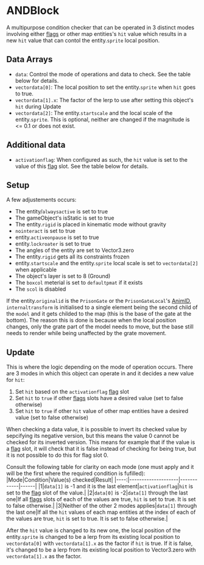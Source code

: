 # ANDBlock
A multipurpose condition checker that can be operated in 3 distinct modes involving either [flags](../../../Flags%20arrays/flags.md) or other map entities's `hit` value which results in a new `hit` value that can contol the entity.`sprite` local position.

## Data Arrays
- `data`: Control the mode of operations and data to check. See the table below for details. 
- `vectordata[0]`: The local position to set the entity.`sprite` when `hit` goes to true.
- `vectordata[1].x`: The factor of the lerp to use after setting this object's `hit` during Update
- `vectordata[2]`: The entity.`startscale` and the local scale of the entity.`sprite`. This is optional, neither are changed if the magnitude is \<= 0.1 or does not exist.

## Additional data
- `activationflag`: When configured as such, the `hit` value is set to the value of this [flag](../../../Flags%20arrays/flags.md) slot. See the table below for details.

## Setup
A few adjustements occurs:
- The entity/`alwaysactive` is set to true
- The gameObject's isStatic is set to true
- The entity.`rigid` is placed in kinematic mode without gravity
- `nointeract` is set to true
- entity.`activeonpause` is set to true
- entity.`lockroater` is set to true
- The angles of the entity are set to Vector3.zero
- The entity.`rigid` gets all its constraints frozen
- entity.`startscale` and the entity.`sprite` local scale is set to `vectordata[2]` when applicable
- The object's layer is set to 8 (Ground)
- The `boxcol` meterial is set to `defaultpmat` if it exists
- The `scol` is disabled

If the entity.`originalid` is the `PrisonGate` or the `PrisonGateLocal`'s [AnimID](../../../Enums%20and%20IDs/AnimIDs.md), `internaltransform` is initialised to a single element being the second child of the `model` and it gets childed to the map (this is the base of the gate at the bottom). The reason this is done is because when the local position changes, only the grate part of the model needs to move, but the base still needs to render while being unaffected by the grate movement.

## Update
This is where the logic depending on the mode of operation occurs. There are 3 modes in which this object can operate in and it decides a new value for `hit`:
1. Set `hit` based on the `activationflag` [flag](../../../Flags%20arrays/flags.md) slot
2. Set `hit` to `true` if other [flags](../../../Flags%20arrays/flags.md) slots have a desired value (set to false otherwise)
3. Set `hit` to `true` if other `hit` value of other map entities have a desired value (set to false otherwise)

When checking a data value, it is possible to invert its checked value by sepcifying its negative version, but this means the value 0 cannot be checked for its inverted version. This means for example that if the value is a [flag](../../../Flags%20arrays/flags.md) slot, it will check that it is false instead of checking for being true, but it is not possible to do this for flag slot 0.

Consult the following table for clarity on each mode (one must apply and it will be the first where the required condition is fufilled):
|Mode|Condition|Value(s) checked|Result|
|----:|--------------------|------------|------| 
|1|`data[1]` is -1 and it is the last element|`activationflag`|`hit` is set to the [flag](../../../Flags%20arrays/flags.md) slot of the value.|
|2|`data[0]` is -2|`data[1]` through the last one|If all [flags](../../../Flags%20arrays/flags.md) slots of each of the values are true, `hit` is set to true. It is set to false otherwise.|
|3|Neither of the other 2 modes applies|`data[1]` through the last one|If all the `hit` values of each map entities at the index of each of the values are true, `hit` is set to true. It is set to false otherwise.|

After the `hit` value is changed to its new one, the local position of the entity.`sprite` is changed to be a lerp from its existing local position to `vectordata[0]` with `vectordata[1].x` as the factor if `hit` is true. If it is false, it's changed to be a lerp from its existing local position to Vector3.zero with `vectordata[1].x` as the factor.
